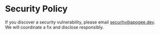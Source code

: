 # Security Policy

If you discover a security vulnerability, please email [security@apogee.dev](mailto:security@apogee.dev). We will coordinate a fix and disclose responsibly.